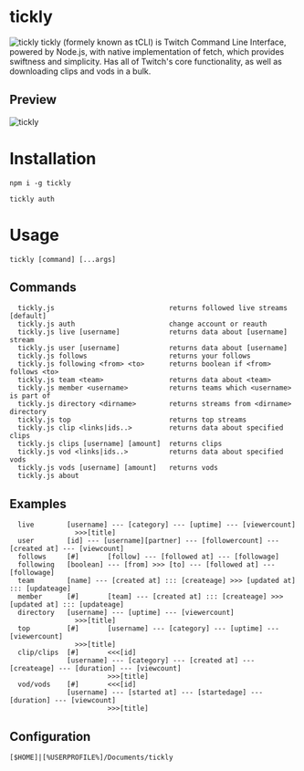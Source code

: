 # tickly
![tickly](../main/.github/logoLong.svg)
tickly (formely known as tCLI) is Twitch Command Line Interface, powered by Node.js, with native implementation of fetch, which provides swiftness and simplicity. 
Has all of Twitch's core functionality, as well as downloading clips and vods in a bulk.
## Preview
![tickly](../main/.github/img/preview.png)
# Installation
```
npm i -g tickly
```
```
tickly auth
```
# Usage
```
tickly [command] [...args]
```
## Commands
```
  tickly.js                            returns followed live streams   [default]
  tickly.js auth                       change account or reauth
  tickly.js live [username]            returns data about [username] stream     
  tickly.js user [username]            returns data about [username]
  tickly.js follows                    returns your follows
  tickly.js following <from> <to>      returns boolean if <from> follows <to>   
  tickly.js team <team>                returns data about <team>
  tickly.js member <username>          returns teams which <username> is part of
  tickly.js directory <dirname>        returns streams from <dirname> directory 
  tickly.js top                        returns top streams
  tickly.js clip <links|ids..>         returns data about specified clips       
  tickly.js clips [username] [amount]  returns clips
  tickly.js vod <links|ids..>          returns data about specified vods        
  tickly.js vods [username] [amount]   returns vods
  tickly.js about
```
## Examples
```
  live        [username] --- [category] --- [uptime] --- [viewercount]
                >>>[title]
  user        [id] --- [username][partner] --- [followercount] --- [created at] --- [viewcount]
  follows     [#]       [follow] --- [followed at] --- [followage]
  following   [boolean] --- [from] >>> [to] --- [followed at] --- [followage]
  team        [name] --- [created at] ::: [createage] >>> [updated at] ::: [updateage]
  member      [#]       [team] --- [created at] ::: [createage] >>> [updated at] ::: [updateage]
  directory   [username] --- [uptime] --- [viewercount]
                >>>[title]
  top         [#]       [username] --- [category] --- [uptime] --- [viewercount]
                >>>[title]
  clip/clips  [#]       <<<[id]
              [username] --- [category] --- [created at] --- [createage] --- [duration] --- [viewcount]
                        >>>[title]
  vod/vods    [#]       <<<[id]
              [username] --- [started at] --- [startedage] --- [duration] --- [viewcount]
                        >>>[title]
```
## Configuration 
```
[$HOME]|[%USERPROFILE%]/Documents/tickly
```
